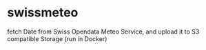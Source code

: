 # swissmeteo
fetch Date from Swiss Opendata Meteo Service, and upload it to S3 compatible Storage (run in Docker)